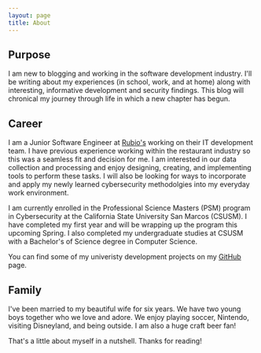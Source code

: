 ```yaml
---
layout: page
title: About
---
```


## Purpose

I am new to blogging and working in the software development industry. I'll be writing about my experiences (in school, work, and at home) along with interesting, informative development and security findings. This blog will chronical my journey through life in which a new chapter has begun.

## Career

I am a Junior Software Engineer at [Rubio's](https://www.rubios.com) working on their IT development team. I have previous experience working within the restaurant industry so this was a seamless fit and decision for me. I am interested in our data collection and processing and enjoy designing, creating, and implementing tools to perform these tasks. I will also be looking for ways to incorporate and apply my newly learned cybersecurity methodolgies into my everyday work environment. 

I am currently enrolled in the Professional Science Masters (PSM) program in Cybersecurity at the California State University San Marcos (CSUSM). I have completed my first year and will be wrapping up the program this upcoming Spring. I also completed my undergraduate studies at CSUSM with a Bachelor's of Science degree in Computer Science.

You can find some of my univeristy development projects on my [GitHub](http://github.com/ryanmiller810) page.

## Family

I've been married to my beautiful wife for six years. We have two young boys together who we love and adore. We enjoy playing soccer, Nintendo, visiting Disneyland, and being outside. I am also a huge craft beer fan!  

That's a little about myself in a nutshell. Thanks for reading!
